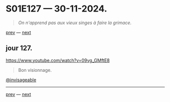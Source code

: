 # S01E127 — 30-11-2024.

> *On n'apprend pas aux vieux singes à faire la grimace.*

[prev](S01E127-02-12-2024.md) — [next](S01E01-29-07-2024.md)     

## jour 127.

https://www.youtube.com/watch?v=09vg_GMftE8

> Bon visionnage.

[@invisageable](https://twitter.com/invisageable)   

---

[prev](S01E127-02-12-2024.md) — [next](S01E01-29-07-2024.md)   
